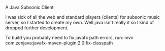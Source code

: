 A Java Subsonic Client

I was sick of all the web and standard players (clients) for subsonic music server, so I started to create my own. Well java isn't really it so I kind of dropped further development.


To build you probably need to fix javafx path errors, run:
mvn com.zenjava:javafx-maven-plugin:2.0:fix-classpath